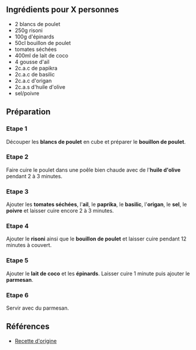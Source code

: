 ## Ingrédients pour X personnes

- 2 blancs de poulet
- 250g risoni
- 100g d'épinards
- 50cl bouillon de poulet
- tomates séchées
- 400ml de lait de coco
- 4 gousse d'ail
- 2c.a.c de papikra
- 2c.a.c de basilic
- 2c.a.c d'origan
- 2c.a.s d'huile d'olive
- sel/poivre

## Préparation

### Etape 1

Découper les **blancs de poulet** en cube et préparer le **bouillon de poulet**.

### Etape 2

Faire cuire le poulet dans une poêle bien chaude avec de l'**huile d'olive** pendant 2 à 3 minutes.

### Etape 3

Ajouter les **tomates séchées**, l'**ail**, le **paprika**, le **basilic**, l'**origan**, le **sel**, le **poivre** et laisser cuire encore 2 à 3 minutes.

### Etape 4

Ajouter le **risoni** ainsi que le **bouillon de poulet** et laisser cuire pendant 12 minutes à couvert.

### Etape 5

Ajouter le **lait de coco** et les **épinards**. Laisser cuire 1 minute puis ajouter le **parmesan**.

### Etape 6

Servir avec du parmesan.

## Références

- [Recette d'origine](https://www.instagram.com/p/C2fSyEiJNpG/)
